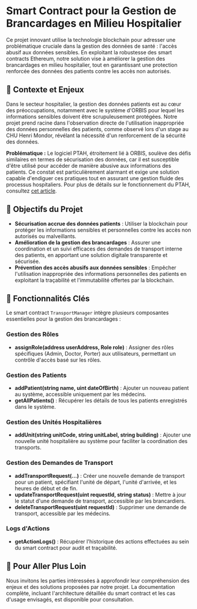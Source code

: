 # Smart Contract pour la Gestion de Brancardages en Milieu Hospitalier

Ce projet innovant utilise la technologie blockchain pour adresser une problématique cruciale dans la gestion des données de santé : l'accès abusif aux données sensibles. En exploitant la robustesse des smart contracts Ethereum, notre solution vise à améliorer la gestion des brancardages en milieu hospitalier, tout en garantissant une protection renforcée des données des patients contre les accès non autorisés.

## 🚀 Contexte et Enjeux

Dans le secteur hospitalier, la gestion des données patients est au cœur des préoccupations, notamment avec le système d'ORBIS pour lequel les informations sensibles doivent être scrupuleusement protégées. Notre projet prend racine dans l'observation directe de l'utilisation inappropriée des données personnelles des patients, comme observé lors d'un stage au CHU Henri Mondor, révélant la nécessité d'un renforcement de la sécurité des données. 

**Problématique :** Le logiciel PTAH, étroitement lié à ORBIS, soulève des défis similaires en termes de sécurisation des données, car il est susceptible d'être utilisé pour accéder de manière abusive aux informations des patients. Ce constat est particulièrement alarmant et exige une solution capable d'endiguer ces pratiques tout en assurant une gestion fluide des processus hospitaliers. Pour plus de détails sur le fonctionnement du PTAH, consultez [cet article](https://medium.com/wanabilini/%EF%B8%8F-%EF%B8%8F-coup-doeil-rapide-sur-le-logiciel-ptah-afbc6fe0ab64).

## 🎯 Objectifs du Projet

- **Sécurisation accrue des données patients** : Utiliser la blockchain pour protéger les informations sensibles et personnelles contre les accès non autorisés ou malveillants.
- **Amélioration de la gestion des brancardages** : Assurer une coordination et un suivi efficaces des demandes de transport interne des patients, en apportant une solution digitale transparente et sécurisée.
- **Prévention des accès abusifs aux données sensibles** : Empêcher l'utilisation inappropriée des informations personnelles des patients en exploitant la traçabilité et l'immutabilité offertes par la blockchain.

## 🔧 Fonctionnalités Clés

Le smart contract `TransportManager` intègre plusieurs composantes essentielles pour la gestion des brancardages :

### Gestion des Rôles
- **assignRole(address userAddress, Role role)** : Assigner des rôles spécifiques (Admin, Doctor, Porter) aux utilisateurs, permettant un contrôle d'accès basé sur les rôles.

### Gestion des Patients
- **addPatient(string name, uint dateOfBirth)** : Ajouter un nouveau patient au système, accessible uniquement par les médecins.
- **getAllPatients()** : Récupérer les détails de tous les patients enregistrés dans le système.

### Gestion des Unités Hospitalières
- **addUnit(string unitCode, string unitLabel, string building)** : Ajouter une nouvelle unité hospitalière au système pour faciliter la coordination des transports.

### Gestion des Demandes de Transport
- **addTransportRequest(...)** : Créer une nouvelle demande de transport pour un patient, spécifiant l'unité de départ, l'unité d'arrivée, et les heures de début et de fin.
- **updateTransportRequest(uint requestId, string status)** : Mettre à jour le statut d'une demande de transport, accessible par les brancardiers.
- **deleteTransportRequest(uint requestId)** : Supprimer une demande de transport, accessible par les médecins.

### Logs d'Actions
- **getActionLogs()** : Récupérer l'historique des actions effectuées au sein du smart contract pour audit et traçabilité.

## 📘 Pour Aller Plus Loin

Nous invitons les parties intéressées à approfondir leur compréhension des enjeux et des solutions proposées par notre projet. La documentation complète, incluant l'architecture détaillée du smart contract et les cas d'usage envisagés, est disponible pour consultation.
